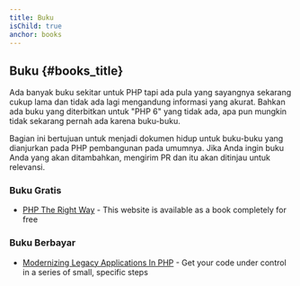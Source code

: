 ```yaml
---
title: Buku
isChild: true
anchor: books
---
```


## Buku {#books_title}

Ada banyak buku sekitar untuk PHP tapi ada pula yang sayangnya sekarang cukup lama dan tidak ada
lagi mengandung informasi yang akurat. Bahkan ada buku yang diterbitkan untuk "PHP 6"
yang tidak ada, apa pun mungkin tidak sekarang pernah ada karena buku-buku.

Bagian ini bertujuan untuk menjadi dokumen hidup untuk buku-buku yang dianjurkan pada PHP
pembangunan pada umumnya. Jika Anda ingin buku Anda yang akan ditambahkan, mengirim PR dan
itu akan ditinjau untuk relevansi.

### Buku Gratis

* [PHP The Right Way](https://leanpub.com/phptherightway/) - This website is
available as a book completely for free

### Buku Berbayar

* [Modernizing Legacy Applications In PHP](https://leanpub.com/mlaphp) - Get 
your code under control in a series of small, specific steps
